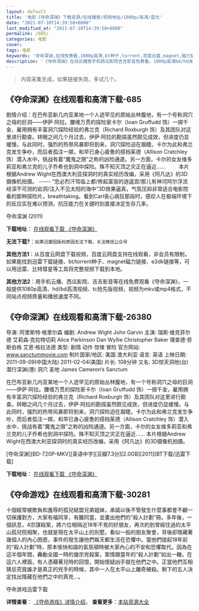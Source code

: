 ```yaml
---
layout: default
title: '电影《夺命深渊》下载资源/在线播放/视频地址/1080p/高清/蓝光'
date: "2021-07-10T14:39:58+0800"
last_modified_at: "2021-07-10T14:39:58+0800"
permalink: /685/
categories: 电影
cover:
tags: 电影
keywords: '夺命深渊,在线免费看,1080p高清,bt种子,torrent,百度云盘,magnet,磁力链,迅雷下载资源'
description: '《夺命深渊》在线云播放手机西瓜影院吉吉影音免费看，1080p高清bd/hd未删减完整版和tc抢先枪版，mkv/mp4格式，附带bt/torrent种子、magnet/磁力链、百度云盘、网盘资源迅雷下载链接'
---
```


>内容采集生成，如果链接失效，多试几个。


## 《夺命深渊》在线观看和高清下载-685

剧情介绍：在巴布亚新几内亚某地一个人迹罕见的原始丛林腹地，有一个号称洞穴之母的巨洞——伊萨·阿拉。腰缠万贯的探险家卡尔（Ioan Gruffudd 饰）一掷千金，雇用拥有丰富洞穴探险经验的弗兰克（Richard Roxburgh 饰）及其团队对这里进行勘查。转眼之间几个月过去，伊萨·阿拉的勘探虽然颇见成效，但进度仍显缓慢。与此同时，强烈的热带风暴即将到来，洞穴探险迫在眉睫。卡尔为此和弗兰克发生争吵，而后者孤注一掷，和早已身心疲惫的搭档茱德（Allison Cratchley 饰）潜入水中，挑战有着“魔鬼之限”之称的凶险通道。另一方面，卡尔的女友维多莉亚和弗兰克的儿子乔希也到洞中探险。殊不知灭顶之灾正在逼近……  　　本片根据Andrew Wight在西澳大利亚探洞时的真实经历改编，采用《阿凡达》的3D摄像机拍摄。 ----- “忽必烈汗驾临上都/修起富丽的逍遥宫/那儿有神河阿尔浮流经深不可测的岩洞/注入不见太阳的海中”3D效果逼真，气氛压抑非常适合电影院看的那种探险片，breathtaking。看到Carl丧心病狂那段时，感叹人在极端环境下的反应实在难以预测，抗压能力在关键时刻直接决定生存几率。


夺命深渊 (2011)

**下载地址**： [在线观看下载 《夺命深渊》](https://www.btbtdy.me/btdy/dy4618.html) 


**无法下载?**：`如果迅雷因版权原因无法下载，关注微信公众号 `

**其他方法1**：从百度云网盘下载视频，百度云网盘支持在线观看，非会员有限制，如果能找到迅雷下载链接、bt/torrent种子、magnet磁力链接、e2dk链接等，可以用迅雷、比特彗星等工具将完整视频下载到本地。

**其他方法2**：用手机云播、西瓜影院、吉吉影音等在线免费观看《夺命深渊》，一般提供1080p高清、hd/bd高清视频、tc抢先版视频，视频为mkv或mp4格式，不同站点视频质量和播放速度不同。


## 《夺命深渊》在线观看和高清下载-26380

导演: 阿里斯特·格里尔森 编剧: Andrew Wight John Garvin 主演: 瑞斯·维克菲尔德 艾莉森·克拉特切莉 Alice Parkinson Dan Wyllie Christopher Baker 理查德·劳斯伯格 艾恩·格拉法德 类型: 剧情 动作 惊悚 冒险 官方网站: www.sanctummovie.com 制片国家/地区: 美国 澳大利亚 语言: 英语 上映日期: 2011-09-09(中国大陆) 2011-02-04(美国) 片长: 108分钟 又名: 3D惊天洞地(台) 潜行深渊(港) 洞穴 圣地 James Cameron’s Sanctum

在巴布亚新几内亚某地一个人迹罕见的原始丛林腹地，有一个号称洞穴之母的巨洞——伊萨·阿拉。腰缠万贯的探险家卡尔（Ioan Gruffudd 饰）一掷千金，雇用拥有丰富洞穴探险经验的弗兰克（Richard Roxburgh 饰）及其团队对这里进行勘查。转眼之间几个月过去，伊萨·阿拉的勘探虽然颇见成效，但进度仍显缓慢。与此同时，强烈的热带风暴即将到来，洞穴探险迫在眉睫。卡尔为此和弗兰克发生争吵，而后者孤注一掷，和早已身心疲惫的搭档茱德（Allison Cratchley 饰）潜入水中，挑战有着“魔鬼之限”之称的凶险通道。另一方面，卡尔的女友维多莉亚和弗兰克的儿子乔希也到洞中探险。殊不知灭顶之灾正在逼近…… 本片根据Andrew Wight在西澳大利亚探洞时的真实经历改编，采用《阿凡达》的3D摄像机拍摄。


[夺命深渊][BD-720P-MKV][英语中字][豆瓣7.3分][2.0GB][2011][BT下载/迅雷下载]

**下载地址**： [在线观看下载 《夺命深渊》](https://www.btdx8.com/torrent/sanctum_2011.html) 


## 《夺命游戏》在线观看和高清下载-30281

十個經常被欺負和羞辱的孤兒結盟兄弟姐妹，承諾以後不管發生什麼事都會不顧一切保護對方，大家有福同享，有難同當，並畫出他們的“殺人計劃”冊。</span>多年後，一個訊息，4宗謀殺案，將六位相隔近18年不見的好朋友，再次約到曾經住過的太平山孤兒院相聚，也就是現在太平山上的別墅。</span>看似一般的朋友聚會，背後卻隱藏著幾個人的內心困惑，事件的發生讓他們每天都生活在恐懼中。當他們提起18年前的&ldquo;殺人計劃”時，原本愉快和諧的氣氛頓時被大家內心的不安和恐懼取代。因為在這半個年間，轟動全國一時的幾宗兇殺案，案情跟當年的“殺人計劃”如出一轍。在這六人裡面，有人憑藉著兒時的回憶，開始懷疑凶手就在他們之中。</span>正當他們互相猜忌究竟誰才是真正的兇手的時候，其中一人在太平山上離奇被殺。剩下的五人決定找出隱藏在他們之中的真兇…。</span>


夺命游戏迅雷下载

**详情查看**： [《夺命游戏》详情介绍](/movie/30281/)， **查看更多**：[本站资源大全](/movie/t/all/)

